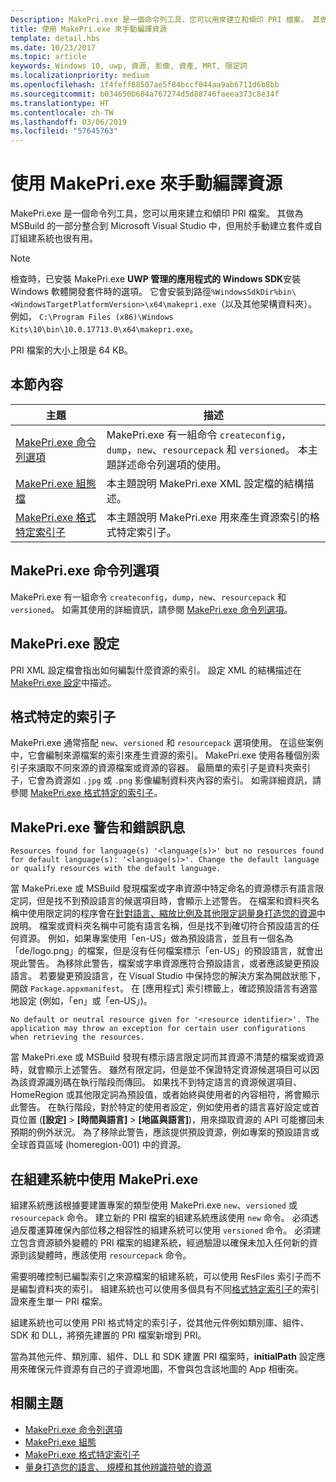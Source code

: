 ```yaml
---
Description: MakePri.exe 是一個命令列工具，您可以用來建立和傾印 PRI 檔案。 其做為 MSBuild 的一部分整合到 Microsoft Visual Studio 中，但用於手動建立套件或自訂組建系統也很有用。
title: 使用 MakePri.exe 來手動編譯資源
template: detail.hbs
ms.date: 10/23/2017
ms.topic: article
keywords: Windows 10, uwp, 資源, 影像, 資產, MRT, 限定詞
ms.localizationpriority: medium
ms.openlocfilehash: 1f4feff88507ae5f84bccf044aa9ab6711d6b8bb
ms.sourcegitcommit: b034650b684a767274d5d88746faeea373c8e34f
ms.translationtype: HT
ms.contentlocale: zh-TW
ms.lasthandoff: 03/06/2019
ms.locfileid: "57645763"
---
```

# <a name="compile-resources-manually-with-makepriexe"></a>使用 MakePri.exe 來手動編譯資源

MakePri.exe 是一個命令列工具，您可以用來建立和傾印 PRI 檔案。 其做為 MSBuild 的一部分整合到 Microsoft Visual Studio 中，但用於手動建立套件或自訂組建系統也很有用。

> [!NOTE]
> 檢查時，已安裝 MakePri.exe **UWP 管理的應用程式的 Windows SDK**安裝 Windows 軟體開發套件時的選項。 它會安裝到路徑`%WindowsSdkDir%bin\<WindowsTargetPlatformVersion>\x64\makepri.exe`（以及其他架構資料夾）。 例如， `C:\Program Files (x86)\Windows Kits\10\bin\10.0.17713.0\x64\makepri.exe`。

PRI 檔案的大小上限是 64 KB。

## <a name="in-this-section"></a>本節內容
|主題|描述|
|-|-|
| [MakePri.exe 命令列選項](makepri-exe-command-options.md) | MakePri.exe 有一組命令 `createconfig`，`dump`，`new`、`resourcepack` 和 `versioned`。 本主題詳述命令列選項的使用。 |
| [MakePri.exe 組態檔](makepri-exe-configuration.md) | 本主題說明 MakePri.exe XML 設定檔的結構描述。 |
| [MakePri.exe 格式特定索引子](makepri-exe-format-specific-indexers.md) | 本主題說明 MakePri.exe 用來產生資源索引的格式特定索引子。 |

## <a name="makepriexe-command-line-options"></a>MakePri.exe 命令列選項

MakePri.exe 有一組命令 `createconfig`，`dump`，`new`、`resourcepack` 和 `versioned`。 如需其使用的詳細資訊，請參閱 [MakePri.exe 命令列選項](makepri-exe-command-options.md)。

## <a name="makepriexe-configuration"></a>MakePri.exe 設定

PRI XML 設定檔會指出如何編製什麼資源的索引。 設定 XML 的結構描述在 [MakePri.exe 設定](makepri-exe-configuration.md)中描述。

## <a name="format-specific-indexers"></a>格式特定的索引子

MakePri.exe 通常搭配 `new`、`versioned` 和 `resourcepack` 選項使用。 在這些案例中，它會編制來源檔案的索引來產生資源的索引。 MakePri.exe 使用各種個別索引子來讀取不同來源的資源檔案或資源的容器。 最簡單的索引子是資料夾索引子，它會為資源如 `.jpg` 或 `.png` 影像編制資料夾內容的索引。 如需詳細資訊，請參閱 [MakePri.exe 格式特定的索引子](makepri-exe-format-specific-indexers.md)。

## <a name="makepriexe-warnings-and-error-messages"></a>MakePri.exe 警告和錯誤訊息

```
Resources found for language(s) '<language(s)>' but no resources found for default language(s): '<language(s)>'. Change the default language or qualify resources with the default language.
```

當 MakePri.exe 或 MSBuild 發現檔案或字串資源中特定命名的資源標示有語言限定詞，但是找不到預設語言的候選項目時，會顯示上述警告。 在檔案和資料夾名稱中使用限定詞的程序會在[針對語言、縮放比例及其他限定詞量身打造您的資源](tailor-resources-lang-scale-contrast.md)中說明。 檔案或資料夾名稱中可能有語言名稱，但是找不到確切符合預設語言的任何資源。 例如，如果專案使用「en-US」做為預設語言，並且有一個名為「de/logo.png」的檔案，但是沒有任何檔案標示「en-US」的預設語言，就會出現此警告。 為移除此警告，檔案或字串資源應符合預設語言，或者應該變更預設語言。 若要變更預設語言，在 Visual Studio 中保持您的解決方案為開啟狀態下，開啟 `Package.appxmanifest`。 在 \[應用程式\] 索引標籤上，確認預設語言有適當地設定 (例如，「en」或「en-US」)。

```
No default or neutral resource given for '<resource identifier>'. The application may throw an exception for certain user configurations when retrieving the resources.
```

當 MakePri.exe 或 MSBuild 發現有標示語言限定詞而其資源不清楚的檔案或資源時，就會顯示上述警告。 雖然有限定詞，但是並不保證特定資源候選項目可以因為該資源識別碼在執行階段而傳回。 如果找不到特定語言的資源候選項目、HomeRegion 或其他限定詞為預設值，或者始終與使用者的內容相符，將會顯示此警告。 在執行階段，對於特定的使用者設定，例如使用者的語言喜好設定或首頁位置 (**\[設定\]** > **\[時間與語言\]** > **\[地區與語言\]**)，用來擷取資源的 API 可能擲回未預期的例外狀況。 為了移除此警告，應該提供預設資源，例如專案的預設語言或全球首頁區域 (homeregion-001) 中的資源。

## <a name="using-makepriexe-in-a-build-system"></a>在組建系統中使用 MakePri.exe

組建系統應該根據要建置專案的類型使用 MakePri.exe `new`、`versioned` 或 `resourcepack` 命令。 建立新的 PRI 檔案的組建系統應該使用 `new` 命令。 必須透過反覆運算確保內部位移之相容性的組建系統可以使用 `versioned` 命令。 必須建立包含資源額外變體的 PRI 檔案的組建系統，經過驗證以確保未加入任何新的資源到該變體時，應該使用 `resourcepack` 命令。

需要明確控制已編製索引之來源檔案的組建系統，可以使用 ResFiles 索引子而不是編製資料夾的索引。 組建系統也可以使用多個具有不同[格式特定索引子](makepri-exe-format-specific-indexers.md)的索引證來產生單一 PRI 檔案。

組建系統也可以使用 PRI 格式特定的索引子，從其他元件例如類別庫、組件、SDK 和 DLL，將預先建置的 PRI 檔案新增到 PRI。

當為其他元件、類別庫、組件、DLL 和 SDK 建置 PRI 檔案時，**initialPath** 設定應用來確保元件資源有自己的子資源地圖，不會與包含該地圖的 App 相衝突。

## <a name="related-topics"></a>相關主題
* [MakePri.exe 命令列選項](makepri-exe-command-options.md)
* [MakePri.exe 組態](makepri-exe-configuration.md)
* [MakePri.exe 格式特定索引子](makepri-exe-format-specific-indexers.md)
* [量身打造您的語言、 規模和其他辨識符號的資源](tailor-resources-lang-scale-contrast.md)
